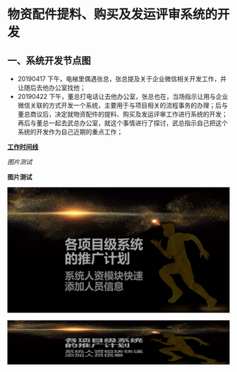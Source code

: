 # 物资配件提料、购买及发运评审系统的开发
## 一、系统开发节点图
- 20190417 下午，电梯里偶遇张总，张总提及关于企业微信相关开发工作，并让随后去他办公室找他；
- 20190422 下午，董总打电话让去他办公室，张总也在，当场指示让用与企业微信关联的方式开发一个系统，主要用于与项目相关的流程事务的办理；后与董总商议后，决定就物资配件的提料、购买及发运评审工作进行系统的开发；再后与董总一起去武总办公室，就这个事情进行了探讨，武总指示自己把这个系统的开发作为自己近期的重点工作；

**[工作时间线](https://github.com/keepgrowing27/work-related/blob/master/%E5%B7%A5%E4%BD%9C%E6%B5%8B%E8%AF%95.md)**

*图片测试*

**图片测试**

![电脑桌面图片](https://github.com/keepgrowing27/work-related/blob/master/desktop.jpg/)

<p align="left"><img src="https://github.com/keepgrowing27/work-related/blob/master/desktop.jpg" alt="Sample002"  width="1000" height="100">

